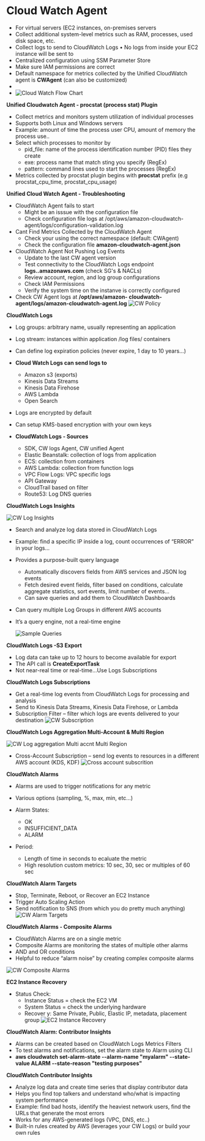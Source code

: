 # Cloud Watch Agent

- For virtual servers (EC2 instances, on-premises servers
- Collect additional system-level metrics such as RAM, processes, used disk space, etc.
- Collect logs to send to CloudWatch Logs
  • No logs from inside your EC2 instance will be sent to
- Centralized configuration using SSM Parameter Store
- Make sure IAM permissions are correct
- Default namespace for metrics collected by the Unified CloudWatch agent is **CWAgent** (can also be customized)
-
- ![Cloud Watch Flow Chart](https://github.com/JordanSennett/AWS-Security-Specialty/assets/15804669/5cc08fe2-2d6f-4d97-8818-2b31f141f93a)

**Unified Cloudwatch Agent - procstat (process stat) Plugin**

- Collect metrics and monitors system utilization of individual processes
- Supports both Linux and Windows servers
- Example: amount of time the process user CPU, amount of memory the process use..
- Select which processes to monitor by
  *  pid_file: name of the process identification number (PID) files they create
  * exe: process name that match sting you specify (RegEx)
  * pattern: command lines used to start the processes (RegEx)
- Metrics collected by procstat plugin begins with **procstat** prefix (e.g procstat_cpu_time, procstat_cpu_usage)

**Unified Cloud Watch Agent - Troubleshooting**

- CloudWatch Agent fails to start
  * Might be an isssue with the configuration file
  * Check configuration file logs at /opt/aws/amazon-cloudwatch- agent/logs/configuration-validation.log
- Cant Find Metrics Collected by the CloudWatch Agent
  * Check your using the correct namespace (default: CWAgent)
  * Check the configuration file **amazon-cloudwatch-agent.json**
- CloudWatch Agent Not Pushing Log Events
  * Update to the last CW agent version
  * Test connectivity to the CloudWatch Logs endpoint **logs.<region>.amazonaws.com** (check SG's & NACLs)
  * Review account, region, and log group configurations
  * Check IAM Permissions
  * Verify the system time on the instanve is correctly configured
 - Check CW Agent logs at **/opt/aws/amazon- cloudwatch-agent/logs/amazon-cloudwatch-agent.log**
![CW Policy](https://github.com/JordanSennett/AWS-Security-Specialty/assets/15804669/e2895543-a2a4-4b6c-b807-c22385bafcee)


**CloudWatch Logs**

- Log groups: arbitrary name, usually representing an application
- Log stream: instances within application /log files/ containers
- Can define log expiration policies (never expire, 1 day to 10 years...)
  
- **Cloud Watch Logs can send logs to**
  * Amazon s3 (exports)
  * Kinesis Data Streams
  * Kinesis Data Firehose
  * AWS Lambda
  * Open Search
- Logs are encrypted by default
- Can setup KMS-based encryption with your own keys

- **CloudWatch Logs - Sources**

  * SDK, CW logs Agent, CW unified Agent
  * Elastic Beanstalk: collection of logs from application
  * ECS: collection from containers
  * AWS Lambda: collection from function logs
  * VPC Flow Logs: VPC specific logs
  * API Gateway
  * CloudTrail based on filter
  * Route53: Log DNS queries

**CloudWatch Logs Insights**

![CW Log Insights](https://github.com/JordanSennett/AWS-Security-Specialty/assets/15804669/eb1e3e1d-7229-4f28-ad0e-b71d2315a7f1)

- Search and analyze log data stored in CloudWatch Logs
- Example: find a specific IP inside a log, count occurrences of “ERROR” in your logs...
- Provides a purpose-built query language
  * Automatically discovers fields from AWS services and JSON log
    events
  * Fetch desired event fields, filter based on conditions, calculate aggregate statistics, sort events, limit      number of events...
  * Can save queries and add them to CloudWatch Dashboards
- Can query multiple Log Groups in different AWS accounts
- It’s a query engine, not a real-time engine
  
  ![Sample Queries](https://github.com/JordanSennett/AWS-Security-Specialty/assets/15804669/8157fccc-ab70-4189-b8f0-8ad58e892bbe)

**CloudWatch Logs -S3 Export**

- Log data can take up to 12 hours to become available for export
- The API call is **CreateExportTask**
- Not near-real time or real-time...Use Logs Subscriptions

**CloudWatch Logs Subscriptions**

- Get a real-time log events from CloudWatch Logs for processing and analysis
- Send to Kinesis Data Streams, Kinesis Data Firehose, or Lambda
- Subscription Filter – filter which logs are events delivered to your destination
 ![CW Subscription](https://github.com/JordanSennett/AWS-Security-Specialty/assets/15804669/5f40183f-e77f-41ac-bbb9-01c0ea7f156b)

 **CloudWatch Logs Aggregation Multi-Account & Multi Region**

 ![CW Log aggregation Multi accnt   Multi Region](https://github.com/JordanSennett/AWS-Security-Specialty/assets/15804669/fb55bf6f-8b11-43d3-91c6-479dcabba0c6)


- Cross-Account Subscription – send log events to resources in a different AWS account (KDS, KDF)
  ![Cross account subscrition](https://github.com/JordanSennett/AWS-Security-Specialty/assets/15804669/d75129c0-0991-4b93-9425-c84f0ec070c1)


**CloudWatch Alarms**

- Alarms are used to trigger notifications for any metric
- Various options (sampling, %, max, min, etc...)
- Alarm States:
  * OK
  * INSUFFICIENT_DATA
  * ALARM
 
- Period:
    * Length of time in seconds to ecaluate the metric
    * High resolution custom metrics: 10 sec, 30, sec or multiples of 60 sec

**CloudWatch Alarm Targets**

- Stop, Terminate, Reboot, or Recover an EC2 Instance
- Trigger Auto Scaling Action
- Send notification to SNS (from which you do pretty much anything)
  ![CW Alarm Targets](https://github.com/JordanSennett/AWS-Security-Specialty/assets/15804669/6561120f-c5a6-43cb-b672-312523a90b1a)

**CloudWatch Alarms - Composite Alarms**

- CloudWatch Alarms are on a single metric
- Composite Alarms are monitoring the states of multiple other alarms
- AND and OR conditions
- Helpful to reduce “alarm noise” by creating complex composite alarms
  
![CW Composite Alarms](https://github.com/JordanSennett/AWS-Security-Specialty/assets/15804669/b59228ea-ef43-4d4e-90b3-7052aaee2de9)

**EC2 Instance Recovery**

- Status Check:
  * Instance Status = check the EC2 VM
  * System Status = check the underlying hardware
  * Recover y: Same Private, Public, Elastic IP, metadata, placement group
![EC2 Instance Recovery](https://github.com/JordanSennett/AWS-Security-Specialty/assets/15804669/857020bf-721e-4438-bafd-eed987643035)

**CloudWatch Alarm: Contributor Insights**

- Alarms can be created based on CloudWatch Logs Metrics Filters
- To test alarms and notifications, set the alarm state to Alarm using CLI
- **aws cloudwatch set-alarm-state --alarm-name "myalarm" --state-value
ALARM --state-reason "testing purposes"**

**CloudWatch Contributor Insights**

- Analyze log data and create time series that display contributor data
-  Helps you find top talkers and understand who/what is impacting system performance
-  Example: find bad hosts, identify the heaviest network users, find the URLs that generate the most errors
-  Works for any AWS-generated logs (VPC, DNS, etc..)
-  Built-in rules created by AWS (leverages your CW
Logs) or build your own rules


